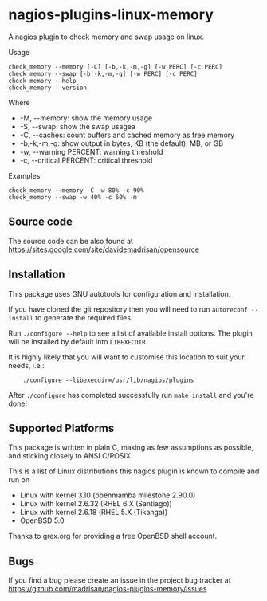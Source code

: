 # nagios-plugins-linux-memory

A nagios plugin to check memory and swap usage on linux.

Usage

	check_memory --memory [-C] [-b,-k,-m,-g] [-w PERC] [-c PERC]
	check_memory --swap [-b,-k,-m,-g] [-w PERC] [-c PERC]
	check_memory --help
	check_memory --version

Where

* -M, --memory: show the memory usage
* -S, --swap: show the swap usagea
* -C, --caches: count buffers and cached memory as free memory
* -b,-k,-m,-g: show output in bytes, KB (the default), MB, or GB
* -w, --warning PERCENT: warning threshold
* -c, --critical PERCENT: critical threshold

Examples

	check_memory --memory -C -w 80% -c 90%
	check_memory --swap -w 40% -c 60% -m


## Source code

The source code can be also found at https://sites.google.com/site/davidemadrisan/opensource


## Installation

This package uses GNU autotools for configuration and installation.

If you have cloned the git repository then you will need to run
`autoreconf --install` to generate the required files.

Run `./configure --help` to see a list of available install options.
The plugin will be installed by default into `LIBEXECDIR`.

It is highly likely that you will want to customise this location to
suit your needs, i.e.:

        ./configure --libexecdir=/usr/lib/nagios/plugins

After `./configure` has completed successfully run `make install` and
you're done!


## Supported Platforms

This package is written in plain C, making as few assumptions as possible, and
sticking closely to ANSI C/POSIX.

This is a list of Linux distributions this nagios plugin is known to compile
and run on

* Linux with kernel 3.10 (openmamba milestone 2.90.0)
* Linux with kernel 2.6.32 (RHEL 6.X (Santiago))
* Linux with kernel 2.6.18 (RHEL 5.X (Tikanga))
* OpenBSD 5.0

Thanks to grex.org for providing a free OpenBSD shell account.

## Bugs

If you find a bug please create an issue in the project bug tracker at
https://github.com/madrisan/nagios-plugins-memory/issues

